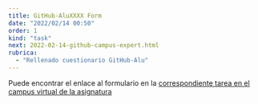 ```yaml
---
title: GitHub-AluXXXX Form
date: "2022/02/14 00:50"
order: 1
kind: "task"
next: 2022-02-14-github-campus-expert.html
rubrica:
  - "Rellenado cuestionario GitHub-Alu"
---
```



Puede encontrar el enlace al formulario en la [correspondiente tarea en el campus virtual de la asignatura](https://campusingenieriaytecnologia2122.ull.es/mod/assign/view.php?id=21205&forceview=1)